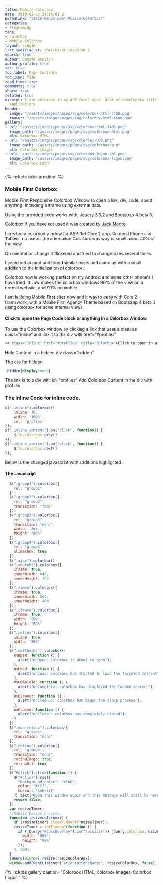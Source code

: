 ```yaml
---
title: Mobile Colorbox
date: 2018-02-25 21:16:01 Z
permalink: "/2018-02-25-post-Mobile-Colorbox/"
categories:
- Programing
tags:
- Colorbox
- Mobile Colorbox
layout: single
last_modified_at: 2018-02-28 16:42:38 Z
search: true
author: Donald Boulton
author_profile: true
toc: true
toc_label: Page Contents
toc_icon: file
read_time: true
comments: true
share: true
related: true
excerpt: I use colorbox in my ASP.Core2 apps. Alot of developers still do in their
  applications
header:
  image: "/assets/images/pages/svg/colorbox-html-1400.png"
  teaser: "/assets/images/pages/svg/colorbox-html-1400.png"
gallery:
- url: "/assets/images/pages/svg/colorbox-html-1400.png"
  image_path: "/assets/images/pages/svg/colorbox-html.png"
  alt: Colorbox HTML
- url: "/assets/images/pages/svg/colorbox-800.png"
  image_path: "/assets/images/pages/svg/colorbox.png"
  alt: Colorbox Images
- url: "/assets/images/pages/svg/colorbox-logon-800.png"
  image_path: "/assets/images/pages/svg/colorbox-logon.png"
  alt: Colorbox Logon
---
```


{% include octo-arm.html %}

### Mobile First Colorbox

Mobile First Responsive Colorbox Window to open a link, div, code, about anything. Including a iframe using external data.

Using the provided code works with, Jquery 3.3.2 and Bootstrap 4 beta 3.

Colorbox if you have not used it was created by [Jack Moore](http://www.jacklmoore.com/colorbox/)

I created a colorbox window for ASP.Net Core 2 app. On most Phone and Tablets, no matter the orientation Colorbox was way to small about 40% of the view.

On orientation change it flickered and tried to change sizes several times.

I searched around and found similar posts and came up with a small addition to the Initialization of colorbox.

Colorbox now is working perfect on my Android and some other phone's I have tried. It now makes the colorbox windows 90% of the view on a normal website, and 90% on mobile.

I am building Mobile First sites now and it way to easy with Core 2 framework, with a Mobile First Agency Theme based on Bootstrap 4 beta 3 using colorbox for some internal views.

#### Click to open the Page Code block or anything in a Colorbox Window.

To use the Colorbox window by clicking a link that uses a class as class="inline" and link it to the div with href="#profiles"</div>

```html
<a class="inline" href="#profiles" title="Colorbox">Click to open in a Colorbox Window.</a>    
```
Hide Content in a hidden div class="hidden"

The css for hidden
```css
.hidden{display:none}
```
The link is to a div with id="profiles"
Add Colorbox Content in the div with profiles

### The Inline Code for inline code.

```javascript
$(".inline").colorbox({
    inline: !0,
    width: '100%',
    rel: 'proflex'
});
$('.inline_content').on('click', function() {
    $.fn.colorbox.prev()
});
$('.inline_content').on('click', function() {
    $.fn.colorbox.next()
});
```

Below is the changed javascript  with additions highlighted.

#### The Javascript

```javascript
  $(".group1").colorbox({
    rel: "group1"
  });
  $(".group2").colorbox({
    rel: "group2",
    transition: "fade"
  });
  $(".group3").colorbox({
    rel: "group3",
    transition: "none",
    width: "80%",
    height: "80%"
  });
  $(".group4").colorbox({
    rel: "group4",
    slideshow: true
  });
  $(".ajax").colorbox();
  $(".youtube").colorbox({
    iframe: true,
    innerWidth: 640,
    innerHeight: 390
  });
  $(".vimeo").colorbox({
    iframe: true,
    innerWidth: 500,
    innerHeight: 409
  });
  $(".iframe").colorbox({
    iframe: true,
    width: "80%",
    height: "80%"
  });
  $(".inline").colorbox({
    inline: true,
    width: "80%"
  });
  $(".callbacks").colorbox({
    onOpen: function () {
      alert("onOpen: colorbox is about to open");
    },
    onLoad: function () {
      alert("onLoad: colorbox has started to load the targeted content");
    },
    onComplete: function () {
      alert("onComplete: colorbox has displayed the loaded content");
    },
    onCleanup: function () {
      alert("onCleanup: colorbox has begun the close process");
    },
    onClosed: function () {
      alert("onClosed: colorbox has completely closed");
    }
  });
  $(".non-retina").colorbox({
    rel: "group5",
    transition: "none"
  });
  $(".retina").colorbox({
    rel: "group5",
    transition: "none",
    retinaImage: true,
    retinaUrl: true
  });
  $("#click").click(function () {
    $("#click").css({
      "background-color": "#f00",
      color: "#fff",
      cursor: "inherit"
    }).text("Open this window again and this message will still be here.");
    return false;
  });
  var resizeTimer;
  //Mobile Resize Function
  function resizeColorBox() {
    if (resizeTimer) clearTimeout(resizeTimer);
    resizeTimer = setTimeout(function () {
      if (jQuery("#cboxOverlay").is(":visible")) jQuery.colorbox.resize({
        width: "90%",
        height: "90%"
      });
    }, 300);
  }
  jQuery(window).resize(resizeColorBox);
  window.addEventListener("orientationchange", resizeColorBox, false);
```

{% include gallery caption="Colorbox HTML, Colorbox Images, Colorbox Logon." %}